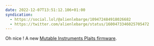 ```yaml
---
date: 2022-12-07T13:51:12.106+01:00
syndication:
  - https://social.lol/@alienlebarge/109472484918026682
  - https://twitter.com/alienlebarge/status/1600473346025705472
---
```

Oh nice ! A new [Mutable Instruments Plaits firmware](https://forum.mutable-instruments.net/t/plaits-firmware-update/20719).
